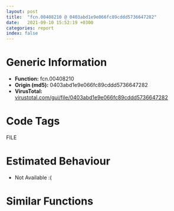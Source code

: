 ```yaml
---
layout: post
title:  "fcn.00408210 @ 0403abd1e9e066fc89cddd5736647282"
date:   2021-09-10 15:52:19 +0300
categories: report
index: false
---
```


# Generic Information
- **Function:** fcn.00408210
- **Origin (md5):** 0403abd1e9e066fc89cddd5736647282
- **VirusTotal:** [virustotal.com/gui/file/0403abd1e9e066fc89cddd5736647282][virustotal_ref]

# Code Tags
<span class="tag" id="FILE">FILE</span>


# Estimated Behaviour
<ul><li class="bhv-desc" id="na">Not Available :(</li></ul>

# Similar Functions
<script type="text/javascript" src="https://www.gstatic.com/charts/loader.js"></script>
<script type="text/javascript">

    google.charts.load('current', {'packages':['corechart']});
    google.charts.setOnLoadCallback(drawChart);

    function drawChart() {
    var data = new google.visualization.DataTable();
        data.addColumn('number', 'X');
        data.addColumn('number', 'Y');
        data.addColumn({type: 'string', role: 'tooltip', 'p': {'html': true}});
        data.addColumn({'type': 'string', 'role': 'style'});
        
        data.addRows([
    [0, 0, '<b><a href="/report/fcn.00408210@0403abd1e9e066fc89cddd5736647282">fcn.00408210</a><br>@0403abd1e9e066fc89cddd5736647282</b><br>', 'point { fill-color: #e0440e; }'],

        ]);

    var options = {
        title: 'Similarity Plot',
        legend: 'none',
        colors: ['#dedbd9', '#e6693e', '#ec8f6e', '#f3b49f', '#f6c7b6'],
        tooltip: {isHtml: true, trigger: 'both'},
        explorer: {
        actions: ["dragToZoom", "rightClickToReset"],
        },
        chartArea: {
        width: '80%',
        height: '80%'
        },
        width: '100%',
        height: '100%'
    };

    var chart = new google.visualization.ScatterChart(document.getElementById('chart_div'));

    chart.draw(data, options);
    }
    
</script>


<div id="chart_div" style="width: 100%px; height: 100%;"></div>

# Disassembled Code
{% highlight nasm %}

push 0xffffffffffffffff
push 0x40d167
mov eax, dword
push eax
mov dword
sub esp, 0x128
push ebx
push ebp
push esi
push edi
mov esi, ecx
mov eax, dword[esp+0x148]
xor edi, edi
mov dword[esp+0x140], edi
mov eax, dword[eax-8]
cmp eax, 0x190
mov dword[esp+0x2c], eax
jl off.b2044
mov ebx, 1
lea ecx, [esp+0x1c]
push ebx
push ecx
lea ecx, [esp+0x150]
call sub.MFC42.DLL_CString::Right
mov eax, dword[eax]
push 0x41162c
push eax
call dword[sym.imp.MSVCRT.dll__mbscmp]
add esp, 8
lea ecx, [esp+0x1c]
test eax, eax
setne byte[esp+0x17]
call fcn.0040bf10
mov al, byte[esp+0x17]
test al, al
jne off.b2044
push edi
push 0x7c
lea ecx, [esp+0x150]
xor ebp, ebp
call sub.MFC42.DLL_CString::Find_2
push 0x413530
lea ecx, [esp+0x24]
mov dword[esp+0x28], eax
call sub.MFC42.DLL_CString::CString
mov byte[esp+0x140], bl
mov dword[esp+0x1c], edi
mov eax, dword[esp+0x24]
cmp eax, 0xffffffff
je off.b531
sub eax, ebp
lea edx, [esp+0x28]
push eax
push ebp
push edx
lea ecx, [esp+0x154]
call sub.MFC42.DLL_CString::Mid
push eax
lea ecx, [esp+0x24]
mov byte[esp+0x144], 2
call fcn.0040bf64
lea ecx, [esp+0x28]
mov byte[esp+0x140], bl
call fcn.0040bf10
lea eax, [esp+0x20]
lea ecx, [esi+edi*4+0x68]
push eax
call fcn.0040bf64
mov ecx, dword[esp+0x24]
lea ebp, [ecx+1]
lea ecx, [esp+0x148]
push ebp
push 0x7c
call sub.MFC42.DLL_CString::Find_2
cmp edi, 2
mov dword[esp+0x24], eax
jne off.b360
push ecx
lea eax, [esi+0x70]
mov ecx, esp
mov dword[esp+0x20], esp
push eax
call sub.MFC42.DLL_CString::CString_2
lea edx, [esp+0x34]
mov ecx, esi
push edx
call fcn.00408c80
push eax
lea ecx, [esi+0x70]
mov byte[esp+0x144], 3
call fcn.0040bf64
lea ecx, [esp+0x30]
mov byte[esp+0x140], bl
call fcn.0040bf10
jmp off.b491
cmp edi, 0xa
jne off.b486
lea edi, [esi+0x90]
lea eax, [esp+0x18]
push 4
push eax
mov ecx, edi
call sub.MFC42.DLL_CString::Left
mov eax, dword[eax]
push eax
call dword[sym.imp.MSVCRT.dll_atoi]
mov ecx, dword[esi+0x1f4]
add esp, 4
push 0
push eax
push 0x402
push ecx
call dword[sym.imp.USER32.dll_SendMessageA]
lea ecx, [esp+0x18]
call fcn.0040bf10
mov edx, dword[edi]
mov ecx, edi
mov eax, dword[edx-8]
add eax, 0xfffffffc
push eax
lea eax, [esp+0x14]
push eax
call sub.MFC42.DLL_CString::Right
push eax
mov ecx, edi
mov byte[esp+0x144], 4
call fcn.0040bf64
lea ecx, [esp+0x10]
mov byte[esp+0x140], bl
call fcn.0040bf10
mov edi, dword[esp+0x1c]
jmp off.b491
cmp edi, 0xb
jge off.b517
mov eax, dword[esi+edi*4+0x68]
lea ecx, [edi+0x514]
push eax
push ecx
mov ecx, esi
call sub.MFC42.DLL_CWnd::GetDlgItem
mov ecx, eax
call sub.MFC42.DLL_CWnd::SetWindowTextA
inc edi
cmp edi, 0x3e
mov dword[esp+0x1c], edi
jl off.b181
cmp edi, 0x1f
jle off.b2027
push str.webkit
lea edx, [esp+0x14]
push 0x413444
push edx
mov dword[0x413518], 0
mov dword[0x4110d4], 0xffffffff
call sub.MFC42.DLL_operator
mov eax, dword[eax]
push 0
push eax
call dword[sym.imp.KERNEL32.dll_CreateDirectoryA]
lea ecx, [esp+0x10]
call fcn.0040bf10
lea eax, [esi+0x68]
mov ecx, 0x4134f4
push eax
call fcn.0040bf64
lea ecx, [esi+0x98]
push ecx
mov ecx, 0x4134f0
call fcn.0040bf64
lea edx, [esp+0x10]
push 4
push edx
lea ecx, [esi+0x9c]
call sub.MFC42.DLL_CString::Left
mov eax, dword[eax]
push eax
call dword[sym.imp.MSVCRT.dll_atoi]
add esp, 4
lea ecx, [esp+0x10]
mov dword[0x4110c8], eax
call fcn.0040bf10
lea edi, [esi+0xa0]
lea eax, [esp+0x10]
push 0xa
push eax
mov ecx, edi
call sub.MFC42.DLL_CString::Left
push eax
mov ecx, 0x4134a8
mov byte[esp+0x144], 5
call fcn.0040bf64
lea ecx, [esp+0x10]
mov byte[esp+0x140], bl
call fcn.0040bf10
lea ecx, [esp+0x10]
push 0xa
push ecx
mov ecx, edi
call sub.MFC42.DLL_CString::Right
push eax
mov ecx, 0x4134ac
mov byte[esp+0x144], 6
call fcn.0040bf64
lea ecx, [esp+0x10]
mov byte[esp+0x140], bl
call fcn.0040bf10
push 0xa
lea edx, [esp+0x14]
push 0xa
push edx
mov ecx, edi
call sub.MFC42.DLL_CString::Mid
push eax
mov ecx, 0x4134b0
mov byte[esp+0x144], 7
call fcn.0040bf64
lea ecx, [esp+0x10]
mov byte[esp+0x140], bl
call fcn.0040bf10
push 0xa
lea eax, [esp+0x14]
push 0x14
push eax
mov ecx, edi
call sub.MFC42.DLL_CString::Mid
push eax
mov ecx, 0x4134b4
mov byte[esp+0x144], 8
call fcn.0040bf64
lea ecx, [esp+0x10]
mov byte[esp+0x140], bl
call fcn.0040bf10
lea ecx, [esp+0x10]
push 0xa
push ecx
push ecx
mov edx, esp
mov dword[esp+0x1c], esp
push str.clickWorker.exe
push 0x413444
push edx
call sub.MFC42.DLL_operator
lea eax, [esp+0x24]
push eax
call fcn.00402d80
add esp, 8
mov ecx, eax
mov byte[esp+0x148], 9
call sub.MFC42.DLL_CString::Left
mov eax, dword[eax]
mov ecx, dword[0x4134a8]
push eax
push ecx
call dword[sym.imp.MSVCRT.dll__mbscmp]
add esp, 8
lea ecx, [esp+0x10]
test eax, eax
setne byte[esp+0x17]
call fcn.0040bf10
lea ecx, [esp+0x18]
mov byte[esp+0x140], bl
call fcn.0040bf10
mov al, byte[esp+0x17]
mov edi, dword[sym.imp.KERNEL32.dll_Sleep]
test al, al
je off.b1140
mov ecx, esi
call fcn.00409e60
push 0x1f4
call edi
push str.clickWorker.exe
call fcn.00402ff0
add esp, 4
push 0xc8
call edi
push str.clickWorker.exe
lea ecx, [esp+0x14]
push 0x413444
push ecx
call sub.MFC42.DLL_operator
mov eax, dword[eax]
push 0
push eax
call dword[sym.imp.KERNEL32.dll_SetFileAttributesA]
lea ecx, [esp+0x10]
call fcn.0040bf10
push str.clickWorker.exe
lea edx, [esp+0x14]
push 0x413444
push edx
call sub.MFC42.DLL_operator
mov eax, dword[eax]
push eax
call dword[sym.imp.KERNEL32.dll_DeleteFileA]
lea ecx, [esp+0x10]
call fcn.0040bf10
push 0
push 0
push 0
push 0
push 0
push 0x4034d0
call sub.MFC42.DLL_AfxBeginThread
push ecx
mov ecx, esp
mov dword[esp+0x14], esp
push 0x4134b4
call sub.MFC42.DLL_CString::CString_2
mov ecx, esi
call fcn.0040a4d0
xor ecx, ecx
cmp al, bl
setne cl
lea edx, [esp+0x10]
inc ecx
push 0xa
push edx
push ecx
mov byte[0x413508], al
mov eax, esp
mov dword[esp+0x1c], esp
push str.webkitclickWorker.exe
push 0x413444
push eax
mov ebp, ecx
call sub.MFC42.DLL_operator
lea ecx, [esp+0x24]
push ecx
call fcn.00402d80
add esp, 8
mov ecx, eax
mov byte[esp+0x148], 0xa
call sub.MFC42.DLL_CString::Left
mov eax, dword[eax]
mov ecx, dword[ebp*4+0x4134a8]
push eax
push ecx
call dword[sym.imp.MSVCRT.dll__mbscmp]
add esp, 8
lea ecx, [esp+0x10]
test eax, eax
setne byte[esp+0x17]
call fcn.0040bf10
lea ecx, [esp+0x18]
mov byte[esp+0x140], bl
call fcn.0040bf10
mov al, byte[esp+0x17]
test al, al
je off.b1458
push str.webkit_
push 0x430
mov ecx, esi
call sub.MFC42.DLL_CWnd::GetDlgItem
mov ecx, eax
call sub.MFC42.DLL_CWnd::SetWindowTextA
mov ecx, esi
call fcn.00409e60
push 0x1f4
call edi
push str.clickWorker.exe
call fcn.00402ff0
add esp, 4
push 0xc8
call edi
push str.webkitclickWorker.exe
lea edx, [esp+0x14]
push 0x413444
push edx
call sub.MFC42.DLL_operator
mov eax, dword[eax]
push 0
push eax
call dword[sym.imp.KERNEL32.dll_SetFileAttributesA]
lea ecx, [esp+0x10]
call fcn.0040bf10
push str.webkitclickWorker.exe
lea eax, [esp+0x14]
push 0x413444
push eax
call sub.MFC42.DLL_operator
mov eax, dword[eax]
push eax
call dword[sym.imp.KERNEL32.dll_DeleteFileA]
lea ecx, [esp+0x10]
call fcn.0040bf10
push 0
push 0
push 0
push 0
push ebp
push 0x4034d0
call sub.MFC42.DLL_AfxBeginThread
jmp off.b1482
push str.webkit__
push 0x430
mov ecx, esi
call sub.MFC42.DLL_CWnd::GetDlgItem
mov ecx, eax
call sub.MFC42.DLL_CWnd::SetWindowTextA
push 0
mov ecx, esi
call fcn.00408b50
mov eax, dword[0x413514]
inc eax
mov dword[0x413514], eax
and eax, reloc.WSOCK32.dll_closesocket
jns off.b1514
dec eax
or eax, 0xfffffffc
inc eax
cmp eax, 3
jne off.b1534
mov ecx, esi
call fcn.0040a240
push ebx
mov ecx, esi
call fcn.00408b50
lea ecx, [esp+0x10]
lea edi, [esi+0x94]
push ebx
push ecx
mov ecx, edi
call sub.MFC42.DLL_CString::Left
mov eax, dword[eax]
push 0x4121f4
push eax
call dword[sym.imp.MSVCRT.dll__mbscmp]
add esp, 8
lea ecx, [esp+0x10]
test eax, eax
sete byte[esp+0x17]
call fcn.0040bf10
mov al, byte[esp+0x17]
test al, al
je off.b1692
push 0
call dword[sym.imp.MSVCRT.dll_time]
push eax
call dword[sym.imp.MSVCRT.dll_srand]
add esp, 8
push 2
call dword[sym.imp.MSVCRT.dll_rand]
cdq
mov ecx, 0x3c
idiv ecx
push edx
lea edx, [esp+0x18]
push edx
call fcn.00402f50
add esp, 8
mov byte[esp+0x144], 0xb
mov ecx, esp
mov dword[esp+0x1c], esp
push eax
push str.C:cookies
push ecx
call sub.MFC42.DLL_operator_2
call fcn.004039d0
add esp, 4
lea ecx, [esp+0x10]
mov byte[esp+0x140], bl
call fcn.0040bf10
lea edx, [esp+0x34]
push edx
push 0x102
call dword[sym.imp.KERNEL32.dll_GetTempPathA]
push ecx
lea eax, [esp+0x38]
mov ecx, esp
mov dword[esp+0x14], esp
push eax
call sub.MFC42.DLL_CString::CString
call fcn.004039d0
mov ebp, dword[sym.imp.KERNEL32.dll_CreateDirectoryA]
add esp, 4
push 0
push str.C:__cookies_
call ebp
lea ecx, [esp+0x18]
push 2
push ecx
mov ecx, edi
call sub.MFC42.DLL_CString::Right
push eax
lea edx, [esp+0x14]
push str.C:cookies
push edx
mov byte[esp+0x14c], 0xc
call sub.MFC42.DLL_operator_2
mov eax, dword[eax]
xor edi, edi
push edi
push eax
call ebp
lea ecx, [esp+0x10]
call fcn.0040bf10
lea ecx, [esp+0x18]
mov byte[esp+0x140], bl
call fcn.0040bf10
push edi
push 0x3f3
mov ecx, esi
mov dword[0x41351c], edi
call sub.MFC42.DLL_CWnd::GetDlgItem
mov ecx, eax
call sub.MFC42.DLL_CWnd::ShowWindow
push edi
push 0x3f2
mov ecx, esi
call sub.MFC42.DLL_CWnd::GetDlgItem
mov ecx, eax
call sub.MFC42.DLL_CWnd::ShowWindow
push ecx
mov ecx, esp
mov dword[esp+0x14], esp
push 0x4133b8
call sub.MFC42.DLL_CString::CString_2
lea eax, [esp+0x14]
mov ecx, esi
push eax
call fcn.004080d0
mov ecx, eax
mov byte[esp+0x140], 0xd
call fcn.00408a40
push eax
call dword[sym.imp.MSVCRT.dll_atol]
lea eax, [eax+eax*2]
add esp, 4
cdq
mov esi, eax
mov eax, dword[esp+0x2c]
mov ebp, edx
push edi
cdq
push 0xe2d
push edx
push eax
call fcn.0040c3b0
add esi, eax
adc ebp, edx
mov dword[0x4110d8], esi
lea ecx, [esp+0x10]
mov dword[0x4110dc], ebp
mov byte[esp+0x140], bl
call fcn.0040bf10
lea ecx, [esp+0x20]
mov dword[0x413510], edi
mov byte[esp+0x140], 0
call fcn.0040bf10
lea ecx, [esp+0x148]
mov dword[esp+0x140], 0xffffffff
call fcn.0040bf10
mov al, bl
jmp off.b2069
lea ecx, [esp+0x20]
mov byte[esp+0x140], 0
call fcn.0040bf10
lea ecx, [esp+0x148]
mov dword[esp+0x140], 0xffffffff
call fcn.0040bf10
xor al, al
mov ecx, dword[esp+0x138]
pop edi
pop esi
pop ebp
mov dword
pop ebx
add esp, 0x134
ret 4

{% endhighlight %}

[virustotal_ref]: https://www.virustotal.com/gui/file/0403abd1e9e066fc89cddd5736647282